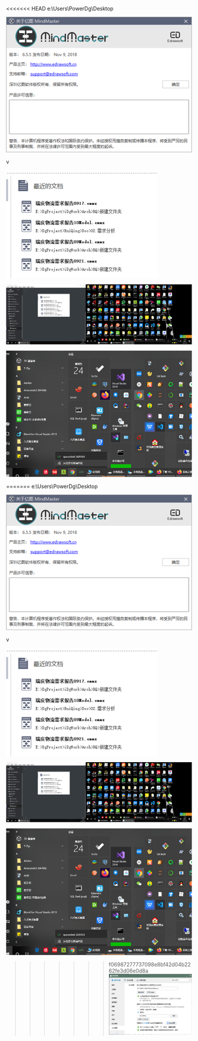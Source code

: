 <<<<<<< HEAD
e:\Users\PowerDg\Desktop



![image-20200124144637725](Others.assets/image-20200124144637725.png)



v

![image-20200124144703015](Others.assets/image-20200124144703015.png)







![image-20200124145025452](Others.assets/image-20200124145025452.png)





![image-20200124152951527](Others.assets/image-20200124152951527.png)

=======
e:\Users\PowerDg\Desktop



![image-20200124144637725](Others.assets/image-20200124144637725.png)



v

![image-20200124144703015](Others.assets/image-20200124144703015.png)







![image-20200124145025452](Others.assets/image-20200124145025452.png)





![image-20200124152951527](Others.assets/image-20200124152951527.png)

>>>>>>> f06987277737098e8bf42d04b2262fe3d06e0d8a
![image-20200124152338547](Others.assets/image-20200124152338547.png)